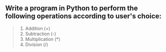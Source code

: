## Write a program in Python to perform the following operations according to user's choice:

>1. Addition (+)
>2. Subtraction (-)
>3. Multiplication (*)
>4. Division (/)
